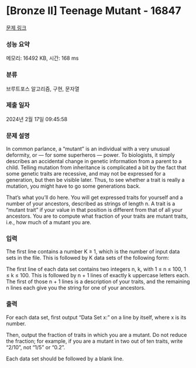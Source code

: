 # [Bronze II] Teenage Mutant - 16847 

[문제 링크](https://www.acmicpc.net/problem/16847) 

### 성능 요약

메모리: 16492 KB, 시간: 168 ms

### 분류

브루트포스 알고리즘, 구현, 문자열

### 제출 일자

2024년 2월 17일 09:45:58

### 문제 설명

<p>In common parlance, a “mutant” is an individual with a very unusual deformity, or — for some superheros — power. To biologists, it simply describes an accidental change in genetic information from a parent to a child. Telling mutation from inheritance is complicated a bit by the fact that some genetic traits are recessive, and may not be expressed for a generation, but then be visible later. Thus, to see whether a trait is really a mutation, you might have to go some generations back.</p>

<p>That’s what you’ll do here. You will get expressed traits for yourself and a number of your ancestors, described as strings of length n. A trait is a “mutant trait” if your value in that position is different from that of all your ancestors. You are to compute what fraction of your traits are mutant traits, i.e., how much of a mutant you are.</p>

### 입력 

 <p>The first line contains a number K ≥ 1, which is the number of input data sets in the file. This is followed by K data sets of the following form:</p>

<p>The first line of each data set contains two integers n, k, with 1 ≤ n ≤ 100, 1 ≤ k ≤ 100. This is followed by n + 1 lines of exactly k uppercase letters each. The first of those n + 1 lines is a description of your traits, and the remaining n lines each give you the string for one of your ancestors.</p>

### 출력 

 <p>For each data set, first output “Data Set x:” on a line by itself, where x is its number.</p>

<p>Then, output the fraction of traits in which you are a mutant. Do not reduce the fraction; for example, if you are a mutant in two out of ten traits, write “2/10”, not “1/5” or “0.2”.</p>

<p>Each data set should be followed by a blank line.</p>

